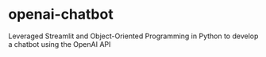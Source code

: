 # openai-chatbot
Leveraged Streamlit and Object-Oriented Programming in Python to develop a chatbot using the OpenAI API

